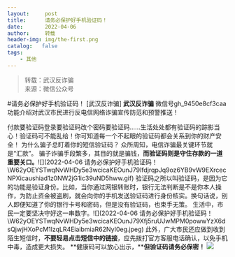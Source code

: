 ```yaml
---
layout:     post
title:      请务必保护好手机验证码！
date:       2022-04-06
author:     转载
header-img: img/the-first.png
catalog:   false
tags:
    - 其他
---
```


<blockquote><p>转载：武汉反诈骗<br>
来源：微信公众号</p></blockquote>

#请务必保护好手机验证码！
[武汉反诈骗]
**武汉反诈骗**
微信号gh_9450e8cf3caa
功能介绍对武汉市民进行反电信网络诈骗宣传防范和预警推送！

付款要验证码登录要验证码改个密码要验证码......生活处处都有验证码的踪影当心！验证码可不能乱给！你可知道每一个不起眼的验证码都会关系到你的财产安全！
为什么骗子总盯着你的短信验证码？
众所周知，电信诈骗最关键环节就是“汇款”。
骗子诈骗手段繁多，其目的就是骗钱，**而验证码则是守住存款的一道重要关口。**![](2022-04-06
请务必保护好手机验证码！\\W62yOEYSTwqNvWHDy5e3wcicaKEOunJ79IfdjrqpJq9oz6YB9vW9EXrcecNPXicaushiad1z0NW2jG1ic39uND5hww.gif)
验证码之所以叫验证码，是因为它的功能是验证身份。比如，当你通过网银转账时，银行无法判断是不是你本人操作，为防止资金被盗刷，就会向你的手机发送验证码进行身份核实。换句话说，别人即便知道了你的银行卡号和密码，但是没有验证码，也束手无策。
生活中，市民一定要坚决守好这一串数字。![](2022-04-06
请务必保护好手机验证码！\\W62yOEYSTwqNvWHDy5e3wcicaKEOunJ79Xfj5ruUJwMPM0powwYzX6dsQjwjHXoPcM1lzqLR4EiaibmiaR62NyI0eg.jpeg)
此外，广大市民还应做到收到陌生短信时，**不要轻易点击短信中的链接**，应先拨打官方客服电话确认，以免手机中毒，造成更大损失。
**健康码可以放心出示，****但验证码请务必保密！**
![]({{site.baseurl}}/postimg/8wBAcE4t1v7HxfSYRaUNvazu0an877ZvaA4mACHp0SEhEk1ef65eickSjR2opFwsiccDgCCSOTZSiaENLH95dLlLw.jpeg)
